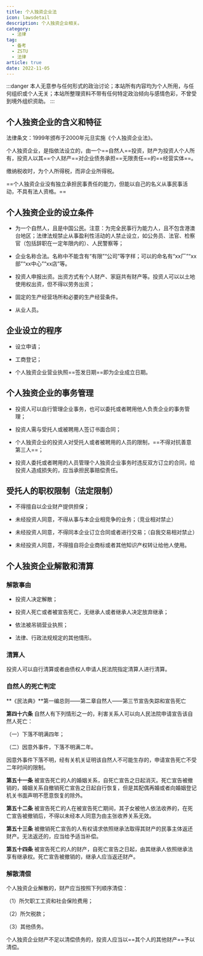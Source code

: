 ```yaml
---
title: 个人独资企业法
icon: lawsdetail
description: 个人独资企业相关。
category:
  - 法律
tag:
  - 备考
  - ZSTU
  - 法律
article: true
date: 2022-11-05
---
```

:::danger
本人无意参与任何形式的政治讨论；本站所有内容均为个人所用，与任何组织或个人无关；本站所整理资料不带有任何特定政治倾向与感情色彩，不曾受到境外组织资助。
:::


## 个人独资企业的含义和特征

法律条文：1999年颁布于2000年元旦实施《个人独资企业法》。

个人独资企业，是指依法设立的，由一个==自然人==投资，财产为投资人个人所有，投资人以其==个人财产==对企业债务承担==无限责任==的==经营实体==。

缴纳税收时，为个人所得税，而非企业所得税。

==个人独资企业没有独立承担民事责任的能力，但能以自己的名义从事民事活动，不具有法人资格。==

## 个人独资企业的设立条件

+ 为一个自然人，且是中国公民。注意：为完全民事行为能力人，且不包含港澳台地区；法律法规禁止从事盈利性活动的人禁止设立，如公务员、法官、检察官（包括辞职在一定年限内的）、人民警察等；

+ 企业名称合法。名称中不能含有“有限”“公司”等字样；可以的命名有“xx厂”“xx部”“xx中心”“xx店”等。

+ 投资人申报出资。出资方式有个人财产、家庭共有财产等。投资人可以以土地使用权出资，但不得以劳务出资；

+ 固定的生产经营场所和必要的生产经营条件。

+ 从业人员。

## 企业设立的程序

+ 设立申请；

+ 工商登记；

+ 个人独资企业营业执照==签发日期==即为企业成立日期。

## 个人独资企业的事务管理

+ 投资人可以自行管理企业事务，也可以委托或者聘用他人负责企业的事务管理；

+ 投资人需与受托人或被聘用人签订书面合同；

+ 个人独资企业的投资人对受托人或者被聘用的人员的限制，==不得对抗善意第三人==；

+ 投资人委托或者聘用的人员管理个人独资企业事务时违反双方订立的合同，给投资人造成损失的，应当承担民事赔偿责任。

## 受托人的职权限制（法定限制）

+ 不得擅自以企业财产提供担保；

+ 未经投资人同意，不得从事与本企业相竞争的业务；（竞业相对禁止）

+ 未经投资人同意，不得同本企业订立合同或者进行交易；（自我交易相对禁止）

+ 未经投资人同意，不得擅自将企业商标或者其他知识产权转让给他人使用。

## 个人独资企业解散和清算

### 解散事由
+ 投资人决定解散；

+ 投资人死亡或者被宣告死亡，无继承人或者继承人决定放弃继承；

+ 依法被吊销营业执照；

+ 法律、行政法规规定的其他情形。

### 清算人
投资人可以自行清算或者由债权人申请人民法院指定清算人进行清算。

### 自然人的死亡判定

**《民法典》**第一编总则——第二章自然人——第三节宣告失踪和宣告死亡

**第四十六条** 自然人有下列情形之一的，利害关系人可以向人民法院申请宣告该自然人死亡：

（一）下落不明满四年；

（二）因意外事件，下落不明满二年。

因意外事件下落不明，经有关机关证明该自然人不可能生存的，申请宣告死亡不受二年时间的限制。

**第五十一条** 被宣告死亡的人的婚姻关系，自死亡宣告之日起消灭。死亡宣告被撤销的，婚姻关系自撤销死亡宣告之日起自行恢复，但是其配偶再婚或者向婚姻登记机关书面声明不愿意恢复的除外。

**第五十二条** 被宣告死亡的人在被宣告死亡期间，其子女被他人依法收养的，在死亡宣告被撤销后，不得以未经本人同意为由主张收养关系无效。

**第五十三条** 被撤销死亡宣告的人有权请求依照继承法取得其财产的民事主体返还财产。无法返还的，应当给予适当补偿。

**第五十四条** 被宣告死亡的人的财产，自死亡宣告之日起，由其继承人依照继承法享有继承权。死亡宣告被撤销的，继承人应当返还财产。

### 解散清偿

个人独资企业解散的，财产应当按照下列顺序清偿：

（1）所欠职工工资和社会保险费用；

（2）所欠税款；

（3）其他债务。

个人独资企业财产不足以清偿债务的，投资人应当以==其个人的其他财产==予以清偿。


